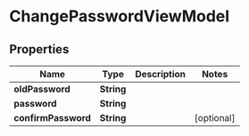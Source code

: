 
# ChangePasswordViewModel

## Properties
Name | Type | Description | Notes
------------ | ------------- | ------------- | -------------
**oldPassword** | **String** |  | 
**password** | **String** |  | 
**confirmPassword** | **String** |  |  [optional]



